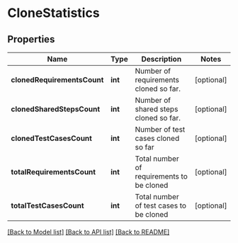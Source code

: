 # CloneStatistics

## Properties
Name | Type | Description | Notes
------------ | ------------- | ------------- | -------------
**clonedRequirementsCount** | **int** | Number of requirements cloned so far. | [optional] 
**clonedSharedStepsCount** | **int** | Number of shared steps cloned so far. | [optional] 
**clonedTestCasesCount** | **int** | Number of test cases cloned so far | [optional] 
**totalRequirementsCount** | **int** | Total number of requirements to be cloned | [optional] 
**totalTestCasesCount** | **int** | Total number of test cases to be cloned | [optional] 

[[Back to Model list]](../README.md#documentation-for-models) [[Back to API list]](../README.md#documentation-for-api-endpoints) [[Back to README]](../README.md)


